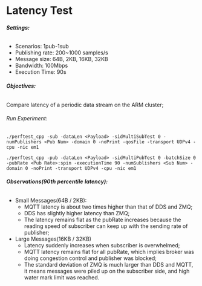 # Latency Test

###### **Settings:**

- Scenarios: 1pub-1sub
- Publishing rate: 200~1000 samples/s
- Message size: 64B, 2KB, 16KB, 32KB
- Bandwidth: 100Mbps
- Execution Time: 90s

###### **Objectives:**

Compare latency of a periodic data stream on the ARM cluster;

###### Run Experiment:

```shell
./perftest_cpp -sub -dataLen <Payload> -sidMultiSubTest 0 -numPublishers <Pub Num> -domain 0 -noPrint -qosFile -transport UDPv4 -cpu -nic em1

./perftest_cpp -pub -dataLen <Payload> -sidMultiPubTest 0 -batchSize 0 -pubRate <Pub Rate>:spin -executionTime 90 -numSublishers <Sub Num> -domain 0 -noPrint -transport UDPv4 -cpu -nic em1
```

###### **Observations(90th** **percentile** **latency):**

- Small Messages(64B / 2KB):
  - MQTT latency is about two times higher than that of DDS and ZMQ;
  - DDS has slightly higher latency than ZMQ;
  - The latency remains flat as the pubRate increases because the reading speed of subscriber can keep up with the sending rate of publisher;
- Large Messages(16KB / 32KB)
  - Latency suddenly increases when subscriber is overwhelmed;
  - MQTT latency remains flat for all pubRate, which implies broker was doing congestion control and publisher was blocked;
  - The standard deviation of ZMQ is much larger than DDS and MQTT, it means messages were piled up on the subscriber side, and high water mark limit was reached.